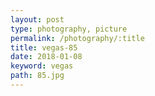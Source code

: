 ```yaml
---
layout: post
type: photography, picture
permalink: /photography/:title
title: vegas-85
date: 2018-01-08
keyword: vegas
path: 85.jpg
---
```



